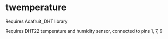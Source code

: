 # twemperature

Requires Adafruit_DHT library

Requires DHT22 temperature and humidity sensor, connected to pins 1, 7, 9
